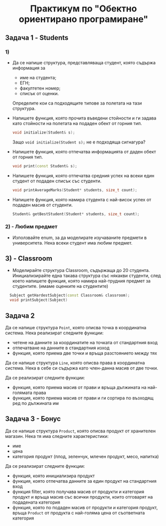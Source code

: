 # <center>Практикум по "Обектно ориентирано програмиране"</center>

## Задача 1 - Students

### 1)

- Да се напише структура, представляваща студент, която съдържа информация за

  - име на студента;
  - ЕГН;
  - факултетен номер;
  - списък от оценки.

  Определите кои са подходящите типове за полетата на тази структура.

- Напишете функция, която прочита въведени стойности и ги задава като стойности на полетата на подаден обект от горния тип.

  ```c++
  void initialize(Student& s);
  ```

  Защо `void initialize(Student s);` не е подходяща сигнагура?

- Напишете функция, която отпечатва информацията от даден обект от горния тип.

  ```c++
  void print(const Student& s);
  ```

- Напишете функция, която отпечатва средния успех на всеки един студент от подаден списък със студенти.

  ```c++
  void printAverageMarks(Student* students, size_t count);
  ```

- Напишете функция, която намира студента с най-висок успех от подаден масив от студенти.
  ```c++
  Student& getBestStudent(Student* students, size_t count);
  ```

### 2) - Любим предмет

- Използвайте enum, за да моделирате изучаваните предмети в университета. Нека всеки студент има любим предмет.

## 3) - Classroom

- Моделирайте структура Classroom, съдържаща до 20 студента. Инициализирайте една такава структура със някакви студенти, след което напишете функция, която намира най-трудния предмет за студентите. (имаме оценките на студентите)

```c++
  Subject getHardestSubject(const Classroom& classroom);
  void printSubject(Subject)
```

## Задача 2

Да се напише структура `Point`, която описва точка в координатна система. Нека реализират следните функции:

- четене на данните за координатите на точката от стандартния вход
- отпечатване на данните в стандартния изход
- функция, която приема две точки и връща разстоянието между тях

Да се напише структура `Line`, която описва права в координатна система. Нека в себе си съдържа като член-данна масив от две точки.

Да се реализират следните функции:

- функция, която приема масив от прави и връща дължината на най-голямата права
- функция, която приема масив от прави и ги сортира по възходящ ред по дължината им

## Задача 3 - Бонус

Да се напише структура `Product`, която описва продукт от хранителен магазин. Нека тя има следните характеристики:

- име
- цена
- категория продукт (плод, зеленчук, млечен продукт, месо, напитка)

Да се реализират следните функции:

- функция, която инициализира продукт
- функция, която отпечатва данните за един продукт на стандартния вход
- функция filter, която получава масив от продукти и категория продукт и връща масив със всички продукти, които отговарят на подадената категория
- функция, която по подаден масив от продукти и категория продукт, връща `Product` от продукта с най-голяма цена от съответната категория
